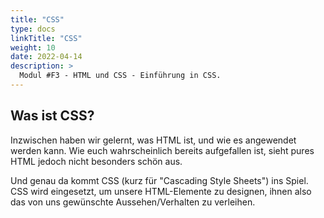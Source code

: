```yaml
---
title: "CSS"
type: docs
linkTitle: "CSS"
weight: 10
date: 2022-04-14
description: >
  Modul #F3 - HTML und CSS - Einführung in CSS.
---
```


## Was ist CSS?

Inzwischen haben wir gelernt, was HTML ist, und wie es angewendet werden kann. Wie euch wahrscheinlich bereits aufgefallen ist, sieht pures HTML jedoch nicht besonders schön aus.

Und genau da kommt CSS (kurz für "Cascading Style Sheets") ins Spiel. CSS wird eingesetzt, um unsere HTML-Elemente zu designen, ihnen also das von uns gewünschte Aussehen/Verhalten zu verleihen.
